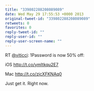 ```yaml
---
title: "339802288208089089"
date: Wed May 29 17:55:53 +0000 2013
original-tweet-id: "339802288208089089"
retweets: 0
favorites: 0
reply-tweet-id: ""
reply-user-id: ""
reply-user-screen-name: ""
---
```

RT <a href="https://twitter.com/viticci">@viticci</a>: 1Password is now 50% off: 

iOS http://t.co/ymItkqu2E7

Mac http://t.co/zjcXFKNAq0

Just get it. Right now.
